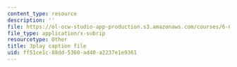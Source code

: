 ```yaml
---
content_type: resource
description: ''
file: https://ol-ocw-studio-app-production.s3.amazonaws.com/courses/6-042j-mathematics-for-computer-science-spring-2015/ff51ce1c88dd5360ad40a2237e1e9361_n0lce1dMAh8.vtt
file_type: application/x-subrip
resourcetype: Other
title: 3play caption file
uid: ff51ce1c-88dd-5360-ad40-a2237e1e9361
---
```

